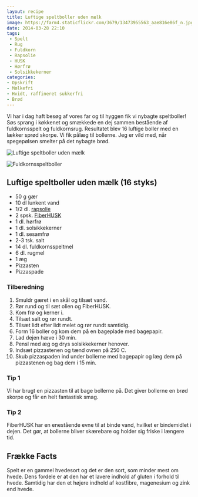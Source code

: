 ```yaml
---
layout: recipe
title: Luftige speltboller uden mælk
image: https://farm4.staticflickr.com/3679/13473955563_aae816e86f_n.jpg
date: 2014-03-28 22:10
tags:
 - Spelt
 - Rug
 - Fuldkorn
 - Rapsolie
 - HUSK
 - Hørfrø
 - Solsikkekerner
categories:
- Opskrift
- Mælkefri
- Hvidt, raffineret sukkerfri
- Brød
---
```


Vi har i dag haft besøg af vores far og til hyggen fik vi nybagte speltboller! Søs sprang i køkkenet og smækkede en dej sammen bestående af fuldkornsspelt og fuldkornsrug. Resultatet blev 16 luftige boller med en lækker sprød skorpe. Vi fik pålæg til bollerne. Jeg er vild med, når spegepølsen smelter på det nybagte brød.


![Luftige speltboller uden mælk](https://farm4.staticflickr.com/3679/13473955563_aae816e86f_z.jpg)

![Fuldkornsspeltboller](https://farm4.staticflickr.com/3726/13474247744_8bd654b4a0_o.png)

## Luftige speltboller uden mælk (16 styks)

- 50 g gær
- 10 dl lunkent vand
- 1/2 dl. [rapsolie](http://www.roedbakkegaard.dk/)
- 2 spsk. [FiberHUSK](http://husk.dk/)
- 1 dl. hørfrø
- 1 dl. solsikkekerner
- 1 dl. sesamfrø
- 2-3 tsk. salt
- 14 dl. fuldkornsspeltmel
- 6 dl. rugmel
- 1 æg
- Pizzasten
- Pizzaspade


### Tilberedning

1. Smuldr gæret i en skål og tilsæt vand.
2. Rør rund og til sæt olien og FiberHUSK.
3. Kom frø og kerner i.
4. Tilsæt salt og rør rundt.
5. Tilsæt lidt efter lidt melet og rør rundt samtidig.
6. Form 16 boller og kom dem på en bageplade med bagepapir.
6. Lad dejen hæve i 30 min.
7. Pensl med æg og drys solsikkekerner henover.
7. Indsæt pizzastenen og tænd ovnen på 250 C.
8. Skub pizzaspaden ind under bollerne med bagepapir og læg dem på pizzastenen og bag dem i 15 min.

### Tip 1

Vi har brugt en pizzasten til at bage bollerne på. Det giver bollerne en brød skorpe og får en helt fantastisk smag.

### Tip 2
FiberHUSK har en enestående evne til at binde vand, hvilket er bindemidlet i dejen. Det gør, at bollerne bliver skærebare og holder sig friske i længere tid.


## Frække Facts

Spelt er en gammel hvedesort og det er den sort, som minder mest om hvede. Dens fordele er at den har et lavere indhold af gluten i forhold til hvede. Samtidig har den et højere indhold af kostfibre, magenesium og zink end hvede. 
